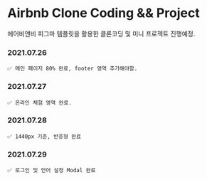 # Airbnb Clone Coding && Project

에어비앤비 피그마 템플릿을 활용한 클론코딩 및 미니 프로젝트 진행예정.

  ### 2021.07.26
  
    ✅ 메인 페이지 80% 완료, footer 영역 추가해야함.

  ### 2021.07.27
  
    ✅ 온라인 체험 영역 완료.
  
  ### 2021.07.28
  
    ✅ 1440px 기준, 반응형 완료

  ### 2021.07.29
  
    ✅ 로그인 및 언어 설정 Modal 완료
